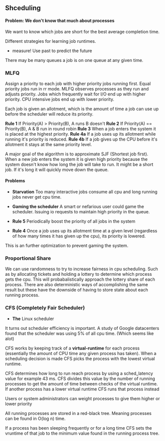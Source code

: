 ## Shceduling

#### Problem: We don't know that much about processes

We want to know which jobs are short for the best average completion time.

Different strategies for learning job runtimes.

- measure! Use past to predict the future

There may be many queues a job is on one queue at any given time. 


### MLFQ

Assign a priority to each job with higher priority jobs running first. Equal priority jobs run in rr mode. MLFQ observes processes as they run and adjusts priority. Jobs which frequently wait for I/O end up with higher priority. CPU intensive jobs end up with lower priority.

Each job is given an allotment, which is the amount of time a job can use up before the scheduler will reduce its priority.

**Rule 1** If Priority(A) > Priority(B), A runs B doesn't
**Rule 2** If Priority(A) == Priority(B), A & B run in round robin
**Rule 3** When a job enters the system it is placed at the highest priority.
**Rule 4a** If a job uses up its allotment while running it's priority is reduced.
**Rule 4b** If a job gives up the CPU before it's allotment it stays at the same priority level.


A major goal of the algorithm is to approximate SJF (Shortest job first). When a new job enters the system it is given high priority because the system doesn't know how long the job will take to run. It might be a short job. If it's long it will quickly move down the queue.

#### Problems

- **Starvation** Too many interactive jobs consume all cpu and long running jobs never get cpu time.

- **Gaming the scheduler** A smart or nefarious user could game the scheduler. Issuing io requests to maintain high priority in the queue.

* **Rule 5** Periodically boost the priority of all jobs in the system

* **Rule 4** Once a job uses up its allotment time at a given level (regardless of how many times it has given up the cpu), its priority is lowered.

This is an further optimization to prevent gaming the system. 


### Proportional Share

We can use randomness to try to increase fairness in cpu scheduling. Such as by allocating tickets and holding a lottery to determine which process gets the cpu. This will probabalistically approach the lottery share of each process. There are also deterministic ways of accomplishing the same result but these have the downside of having to store state about each running process.



### CFS (Completely Fair Scheduler)

* **The** Linux scheduler

It turns out scheduler efficiency is important. A study of Google datacenters found that the scheduler was using 5% of all cpu time. (Which seems like alot)

CFS works by keeping track of a **virtual-runtime** for each process (essentially the amount of CPU time any given process has taken). When a scheduling decision is made CFS picks the process with the lowest virtual runtime.

CFS determines how long to run reach process by using a sched_latency value for example 43 ms. CFS divides this value by the number of running processes to get the amount of time between checks of the virtual runtime. If another process has a lower virtual runtime CFS runs that process instead

Users or system administrators can weight processes to give them higher or lower priority

All running processes are stored in a red-black tree. Meaning processes can be found in O(log n) time.

If a process has been sleeping frequently or for a long time CFS sets the vruntime of that job to the minimum value found in the running process tree.

